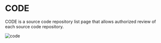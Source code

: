 # CODE

CODE is a source code repository list page that allows authorized review of each source code repository.

![code](https://github.com/kswang0101/InQuire/tree/e182c4313131e809453b9aa4d6043b2c53dadd25/assets/image8.png)

